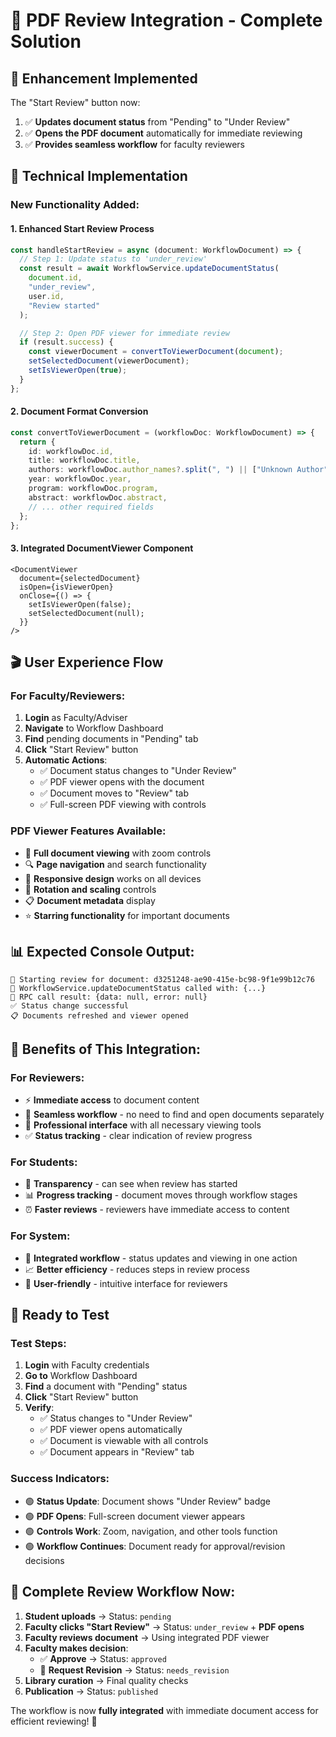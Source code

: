 # 📄 PDF Review Integration - Complete Solution

## 🎯 **Enhancement Implemented**

The "Start Review" button now:

1. ✅ **Updates document status** from "Pending" to "Under Review"
2. ✅ **Opens the PDF document** automatically for immediate reviewing
3. ✅ **Provides seamless workflow** for faculty reviewers

## 🔧 **Technical Implementation**

### **New Functionality Added**:

#### 1. **Enhanced Start Review Process**

```typescript
const handleStartReview = async (document: WorkflowDocument) => {
  // Step 1: Update status to 'under_review'
  const result = await WorkflowService.updateDocumentStatus(
    document.id,
    "under_review",
    user.id,
    "Review started"
  );

  // Step 2: Open PDF viewer for immediate review
  if (result.success) {
    const viewerDocument = convertToViewerDocument(document);
    setSelectedDocument(viewerDocument);
    setIsViewerOpen(true);
  }
};
```

#### 2. **Document Format Conversion**

```typescript
const convertToViewerDocument = (workflowDoc: WorkflowDocument) => {
  return {
    id: workflowDoc.id,
    title: workflowDoc.title,
    authors: workflowDoc.author_names?.split(", ") || ["Unknown Author"],
    year: workflowDoc.year,
    program: workflowDoc.program,
    abstract: workflowDoc.abstract,
    // ... other required fields
  };
};
```

#### 3. **Integrated DocumentViewer Component**

```tsx
<DocumentViewer
  document={selectedDocument}
  isOpen={isViewerOpen}
  onClose={() => {
    setIsViewerOpen(false);
    setSelectedDocument(null);
  }}
/>
```

## 🎬 **User Experience Flow**

### **For Faculty/Reviewers**:

1. **Login** as Faculty/Adviser
2. **Navigate** to Workflow Dashboard
3. **Find** pending documents in "Pending" tab
4. **Click** "Start Review" button
5. **Automatic Actions**:
   - ✅ Document status changes to "Under Review"
   - ✅ PDF viewer opens with the document
   - ✅ Document moves to "Review" tab
   - ✅ Full-screen PDF viewing with controls

### **PDF Viewer Features Available**:

- 📄 **Full document viewing** with zoom controls
- 🔍 **Page navigation** and search functionality
- 📱 **Responsive design** works on all devices
- 🔄 **Rotation and scaling** controls
- 📋 **Document metadata** display
- ⭐ **Starring functionality** for important documents

## 📊 **Expected Console Output**:

```
🔄 Starting review for document: d3251248-ae90-415e-bc98-9f1e99b12c76
🔧 WorkflowService.updateDocumentStatus called with: {...}
📡 RPC call result: {data: null, error: null}
✅ Status change successful
📋 Documents refreshed and viewer opened
```

## 🎯 **Benefits of This Integration**:

### **For Reviewers**:

- ⚡ **Immediate access** to document content
- 🔄 **Seamless workflow** - no need to find and open documents separately
- 📱 **Professional interface** with all necessary viewing tools
- ✅ **Status tracking** - clear indication of review progress

### **For Students**:

- 👀 **Transparency** - can see when review has started
- 📊 **Progress tracking** - document moves through workflow stages
- ⏰ **Faster reviews** - reviewers have immediate access to content

### **For System**:

- 🔗 **Integrated workflow** - status updates and viewing in one action
- 📈 **Better efficiency** - reduces steps in review process
- 🎯 **User-friendly** - intuitive interface for reviewers

## 🚀 **Ready to Test**

### **Test Steps**:

1. **Login** with Faculty credentials
2. **Go to** Workflow Dashboard
3. **Find** a document with "Pending" status
4. **Click** "Start Review" button
5. **Verify**:
   - ✅ Status changes to "Under Review"
   - ✅ PDF viewer opens automatically
   - ✅ Document is viewable with all controls
   - ✅ Document appears in "Review" tab

### **Success Indicators**:

- 🟢 **Status Update**: Document shows "Under Review" badge
- 🟢 **PDF Opens**: Full-screen document viewer appears
- 🟢 **Controls Work**: Zoom, navigation, and other tools function
- 🟢 **Workflow Continues**: Document ready for approval/revision decisions

## 🔄 **Complete Review Workflow Now**:

1. **Student uploads** → Status: `pending`
2. **Faculty clicks "Start Review"** → Status: `under_review` + **PDF opens**
3. **Faculty reviews document** → Using integrated PDF viewer
4. **Faculty makes decision**:
   - ✅ **Approve** → Status: `approved`
   - 🔄 **Request Revision** → Status: `needs_revision`
5. **Library curation** → Final quality checks
6. **Publication** → Status: `published`

The workflow is now **fully integrated** with immediate document access for efficient reviewing! 🎉

